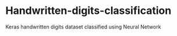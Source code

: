 # Handwritten-digits-classification
Keras handwritten digits dataset classified using Neural Network
